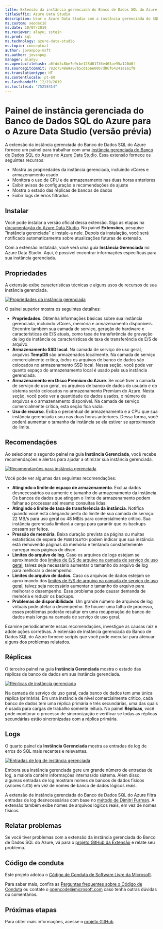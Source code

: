 ```yaml
---
title: Extensão da instância gerenciada do Banco de Dados SQL do Azure
titleSuffix: Azure Data Studio
description: Usar o Azure Data Studio com a instância gerenciada do SQL do Azure
ms.custom: seodec18
ms.date: 10/07/2019
ms.reviewer: alayu; sstein
ms.prod: sql
ms.technology: azure-data-studio
ms.topic: conceptual
author: jovanpop-msft
ms.author: jovanpop
manager: alanyu
ms.openlocfilehash: a0fdd3c8be7e9cbe128d01736e465ae95a120d0f
ms.sourcegitcommit: 792c7548e9a07b5cd166e0007d06f64241a161f8
ms.translationtype: HT
ms.contentlocale: pt-BR
ms.lasthandoff: 12/19/2019
ms.locfileid: "75258414"
---
```

# <a name="azure-sql-database-managed-instance-dashboard-for-azure-data-studio-preview"></a>Painel de instância gerenciada do Banco de Dados SQL do Azure para o Azure Data Studio (versão prévia)

A extensão da instância gerenciada do Banco de Dados SQL do Azure fornece um painel para trabalhar com uma [instância gerenciada do Banco de Dados SQL do Azure](https://docs.microsoft.com/azure/sql-database/sql-database-managed-instance-index) no [Azure Data Studio](https://github.com/Microsoft/azuredatastudio). Essa extensão fornece os seguintes recursos:

- Mostra as propriedades da instância gerenciada, incluindo vCores e armazenamento usado
- Monitora o uso de CPU e de armazenamento nas duas horas anteriores
- Exibir avisos de configuração e recomendações de ajuste
- Mostra o estado das réplicas de bancos de dados
- Exibir logs de erros filtrados

## <a name="install"></a>Instalar

Você pode instalar a versão oficial dessa extensão. Siga as etapas na [documentação do Azure Data Studio](https://docs.microsoft.com/sql/azure-data-studio/extensions).
No painel **Extensões**, pesquise "instância gerenciada" e instale-a nele. Depois da instalação, você será notificado automaticamente sobre atualizações futuras de extensão.

Com a extensão instalada, você verá uma guia **Instância Gerenciada** no Azure Data Studio. Aqui, é possível encontrar informações específicas para sua instância gerenciada.

## <a name="properties"></a>Propriedades

A extensão exibe características técnicas e alguns usos de recursos de sua instância gerenciada.

[ ![Propriedades da instância gerenciada](media/azure-sql-mi-extension/ads-mi-tab1.png )](media/azure-sql-mi-extension/ads-mi-tab1.png#lightbox)

O painel superior mostra os seguintes detalhes:

- **Propriedades**. Obtenha informações básicas sobre sua instância gerenciada, incluindo vCores, memória e armazenamento disponíveis. Encontre também sua camada de serviço, geração de hardware e características de E/S atuais, como taxa de transferência de gravação de log de instância ou características de taxa de transferência de E/S de arquivo.
- **Armazenamento SSD local**. Na camada de serviço de uso geral, arquivos **TempDB** são armazenados localmente. Na camada de serviço comercialmente crítica, _todos_ os arquivos de banco de dados são colocados no armazenamento SSD local. Nessa seção, você pode ver quanto espaço do armazenamento local é usado pela sua instância gerenciada.
- **Armazenamento em Disco Premium do Azure**. Se você tiver a camada de serviço de uso geral, os arquivos de banco de dados do usuário e do sistema serão colocados no armazenamento Premium do Azure. Nesta seção, você pode ver a quantidade de dados usados, o número de arquivos e o armazenamento disponível. Na camada de serviço comercialmente crítica, esta seção fica vazia.
- **Uso de recurso**. Exiba o percentual de armazenamento e a CPU que sua instância gerenciada usou nas duas horas anteriores. Dessa forma, você poderá aumentar o tamanho da instância se ela estiver se aproximando do limite.

## <a name="recommendations"></a>Recomendações

Ao selecionar o segundo painel na guia **Instância Gerenciada**, você recebe recomendações e alertas para ajudar a otimizar sua instância gerenciada.

[ ![Recomendações para instância gerenciada](media/azure-sql-mi-extension/ads-mi-tab2.png )](media/azure-sql-mi-extension/ads-mi-tab2.png#lightbox)

Você pode ver algumas das seguintes recomendações:

- **Atingindo o limite de espaço de armazenamento**. Exclua dados desnecessários ou aumente o tamanho do armazenamento da instância. Os bancos de dados que atingem o limite de armazenamento podem falhar ao processar até mesmo consultas lidas.
- **Atingindo o limite de taxa de transferência da instância**. Notifica quando você está chegando perto do limite de sua camada de serviço: 22 MB/s para uso geral ou 48 MB/s para comercialmente crítico. Sua instância gerenciada limitará a carga para garantir que os backups possam ser feitos.
- **Pressão de memória**. Baixa duração prevista da página ou muitas estatísticas de espera de `PAGEIOLATCH` podem indicar que sua instância está removendo páginas da memória e tentando constantemente carregar mais páginas do disco.
- **Limites do arquivo de log**. Caso os arquivos de logs estejam se aproximando dos [limites de E/S de arquivo na camada de serviço de uso geral](https://docs.microsoft.com/azure/sql-database/sql-database-managed-instance-resource-limits#file-io-characteristics-in-general-purpose-tier), talvez seja necessário aumentar o tamanho do arquivo de log para melhorar o desempenho.
- **Limites do arquivo de dados**. Caso os arquivos de dados estejam se aproximando dos [limites de E/S de arquivo na camada de serviço de uso geral](https://docs.microsoft.com/azure/sql-database/sql-database-managed-instance-resource-limits#file-io-characteristics-in-general-purpose-tier), talvez seja necessário aumentar o tamanho do arquivo para melhorar o desempenho. Esse problema pode causar demanda de memória e reduzir os backups.
- **Problemas de disponibilidade**. Um grande número de arquivos de log virtuais pode afetar o desempenho. Se houver uma falha de processo, esses problemas poderão resultar em uma recuperação de banco de dados mais longa na camada de serviço de uso geral.

Examine periodicamente essas recomendações, investigue as causas raiz e adote ações corretivas. A extensão de instância gerenciada do Banco de Dados SQL do Azure fornece scripts que você pode executar para atenuar alguns dos problemas relatados.

## <a name="replicas"></a>Réplicas

O terceiro painel na guia **Instância Gerenciada** mostra o estado das réplicas de banco de dados em sua instância gerenciada.

[ ![Réplicas de instância gerenciada](media/azure-sql-mi-extension/ads-mi-tab3.png )](media/azure-sql-mi-extension/ads-mi-tab3.png#lightbox)

Na camada de serviço de uso geral, cada banco de dados tem uma única réplica (primária). Em uma instância de nível comercialmente crítico, cada banco de dados tem uma réplica primária e três secundárias, uma das quais é usada para cargas de trabalho somente leitura. No painel **Réplicas**, você pode monitorar o processo de sincronização e verificar se todas as réplicas secundárias estão sincronizadas com a réplica primária.

## <a name="logs"></a>Logs

O quarto painel da **Instância Gerenciada** mostra as entradas de log de erros do SQL mais recentes e relevantes.

[ ![Entradas de log de instância gerenciada](media/azure-sql-mi-extension/ads-mi-tab4.png )](media/azure-sql-mi-extension/ads-mi-tab4.png#lightbox)

Embora sua instância gerenciada gere um grande número de entradas de log, a maioria contém informações internas/do sistema. Além disso, algumas entradas de log mostram nomes de bancos de dados físicos (valores `GUID`) em vez de nomes de banco de dados lógicos reais.

A extensão de instância gerenciada do Banco de Dados SQL do Azure filtra entradas de log desnecessárias com base no [método de Dimitri Furman](https://techcommunity.microsoft.com/t5/DataCAT/Azure-SQL-DB-Managed-Instance-sp-readmierrorlog/ba-p/305506). A extensão também exibe nomes de arquivos lógicos reais, em vez de nomes físicos.

## <a name="reporting-problems"></a>Relatar problemas

Se você tiver problemas com a extensão da instância gerenciada do Banco de Dados SQL do Azure, vá para o [projeto GitHub da Extensão](https://github.com/JocaPC/AzureDataStudio-Managed-Instance/issues) e relate seu problema.

## <a name="code-of-conduct"></a>Código de conduta

Este projeto adotou o [Código de Conduta de Software Livre da Microsoft][conduct-code].

Para saber mais, confira as [Perguntas frequentes sobre o Código de Conduta][conduct-FAQ] ou contate o [opencode@microsoft.com][conduct-email] caso tenha outras dúvidas ou comentários.

## <a name="next-steps"></a>Próximas etapas

Para obter mais informações, acesse o [projeto GitHub](https://github.com/JocaPC/AzureDataStudio-Managed-Instance/).

[conduct-code]: https://opensource.microsoft.com/codeofconduct/
[conduct-FAQ]: https://opensource.microsoft.com/codeofconduct/faq/
[conduct-email]: mailto:opencode@microsoft.com
